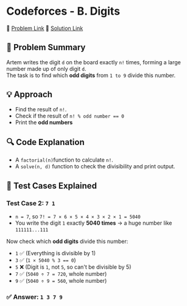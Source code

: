 # Codeforces - B. Digits

🔗 [Problem Link](https://codeforces.com/contest/2043/problem/B)
🔗 [Solution Link](https://github.com/kaniz-codes/codeforces-contests-solve/blob/main/01_educational-codeforces-round-173/B_digits.cpp)

## 📝 Problem Summary
Artem writes the digit `d` on the board exactly `n!` times, forming a large number made up of only digit `d`.  
The task is to find which **odd digits** from `1 to 9` divide this number.

## 💡 Approach
- Find the result of `n!`.
- Check if the result of `n! % odd number == 0`
- Print the **odd numbers**

## 🔍 Code Explanation
- A `factorial(n)`function to calculate `n!`.
- A `solve(n, d)` function to check the divisibility and print output. 

## 🧪 Test Cases Explained

### Test Case 2: `7 1`

- `n = 7`, so `7! = 7 × 6 × 5 × 4 × 3 × 2 × 1 = 5040`
- You write the digit `1` exactly **5040 times** → a huge number like `111111...111`

Now check which **odd digits** divide this number:

- `1` ✅ (Everything is divisible by 1)
- `3` ✅ (`1 × 5040 % 3 == 0`)
- `5` ❌ (Digit is `1`, not `5`, so can't be divisible by 5)
- `7` ✅ (`5040 ÷ 7 = 720`, whole number)
- `9` ✅ (`5040 ÷ 9 = 560`, whole number)

### ✅ Answer: `1 3 7 9`
